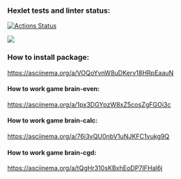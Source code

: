 ### Hexlet tests and linter status:
[![Actions Status](https://github.com/maretov/frontend-project-44/workflows/hexlet-check/badge.svg)](https://github.com/maretov/frontend-project-44/actions)

<a href="https://codeclimate.com/github/maretov/frontend-project-44/maintainability"><img src="https://api.codeclimate.com/v1/badges/f33d4e0a4673df93a057/maintainability" /></a>

### How to install package:
https://asciinema.org/a/VOQoYvnW8uDKerv18HRpEaauN

#### How to work game brain-even:
https://asciinema.org/a/1px3DGYpzW8xZ5cosZgFGOi3c

#### How to work game brain-calc:
https://asciinema.org/a/76i3vQU0nbV1uNJKFC1vukg9Q

#### How to work game brain-cgd:
https://asciinema.org/a/tQgHr310sKBxhEoDP7IFHal6j
